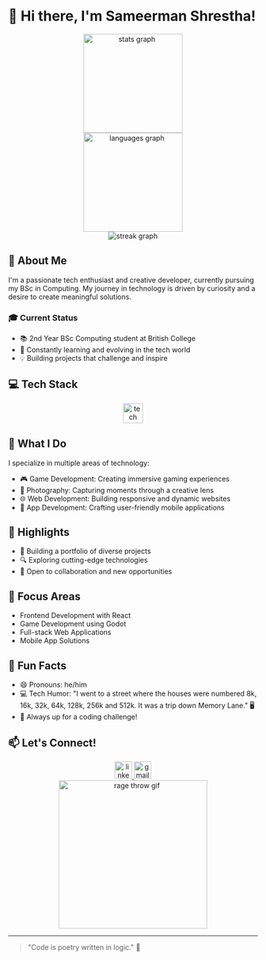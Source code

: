 # 👋 Hi there, I'm Sameerman Shrestha!

<div align="center">
  <img src="https://github-readme-stats.vercel.app/api?username=shresthasameerman&hide_title=false&hide_rank=false&show_icons=true&include_all_commits=true&count_private=true&disable_animations=false&theme=dracula&locale=en&hide_border=false&order=1" height="200" alt="stats graph" />
</div>
  
<div align="center">
  <img src="https://github-readme-stats.vercel.app/api/top-langs?username=shresthasameerman&locale=en&hide_title=false&layout=compact&card_width=320&langs_count=10&theme=dracula&hide_border=false&order=2" height="200" alt="languages graph" />
</div>

<div align="center">
  <img src="https://streak-stats.demolab.com?user=shresthasameerman&theme=dracula&hide_border=false" alt="streak graph" />
</div>

## 🎯 About Me
I'm a passionate tech enthusiast and creative developer, currently pursuing my BSc in Computing. My journey in technology is driven by curiosity and a desire to create meaningful solutions.

### 🎓 Current Status
- 📚 2nd Year BSc Computing student at British College
- 🌱 Constantly learning and evolving in the tech world
- 💡 Building projects that challenge and inspire

## 💻 Tech Stack
<div align="center">
  <img src="https://skillicons.dev/icons?i=py,javascript,react,godot,html,css,php,scss,git,github,vscode,dart,flutter" height="40" alt="tech stack" />
</div>

## 🚀 What I Do
I specialize in multiple areas of technology:
- 🎮 Game Development: Creating immersive gaming experiences
- 📸 Photography: Capturing moments through a creative lens
- 🌐 Web Development: Building responsive and dynamic websites
- 📱 App Development: Crafting user-friendly mobile applications

## 🌟 Highlights
- 💼 Building a portfolio of diverse projects
- 🔍 Exploring cutting-edge technologies
- 🤝 Open to collaboration and new opportunities

## 🎯 Focus Areas
- Frontend Development with React
- Game Development using Godot
- Full-stack Web Applications
- Mobile App Solutions

## 🎉 Fun Facts
- 😄 Pronouns: he/him
- 💻 Tech Humor: "I went to a street where the houses were numbered 8k, 16k, 32k, 64k, 128k, 256k and 512k. It was a trip down Memory Lane." 🖥️
- 🎯 Always up for a coding challenge!

## 📫 Let's Connect!
<div align="center">
  <a href="YOUR_LINKEDIN_URL" target="_blank">
    <img src="https://img.shields.io/static/v1?message=LinkedIn&logo=linkedin&label=&color=0077B5&logoColor=white&labelColor=&style=for-the-badge" height="35" alt="linkedin logo" />
  </a>
  <a href="mailto:YOUR_EMAIL" target="_blank">
    <img src="https://img.shields.io/static/v1?message=Gmail&logo=gmail&label=&color=D14836&logoColor=white&labelColor=&style=for-the-badge" height="35" alt="gmail logo" />
  </a>
</div>

<div align="center">
  <img src="https://media.tenor.com/JBCnBB-6UiwAAAAM/rage-throw.gif" width="300" alt="rage throw gif" />
</div>

---
> "Code is poetry written in logic." 💭
